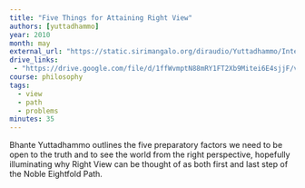 ```yaml
---
title: "Five Things for Attaining Right View"
authors: [yuttadhammo]
year: 2010
month: may
external_url: "https://static.sirimangalo.org/diraudio/Yuttadhammo/Internet/100504_ForRightView5.mp3"
drive_links:
 - "https://drive.google.com/file/d/1ffWvmptN88mRY1FT2Xb9Mitei6E4sjjF/view?usp=drivesdk"
course: philosophy
tags:
  - view
  - path
  - problems
minutes: 35
---
```


Bhante Yuttadhammo outlines the five preparatory factors we need to be open to the truth and to see the world from the right perspective, hopefully illuminating why Right View can be thought of as both first and last step of the Noble Eightfold Path.
